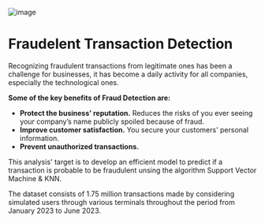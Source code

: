 ![image](https://user-images.githubusercontent.com/124618854/218286355-2ecf0b68-64a3-4de8-a161-23c3e7b60b49.png)

# Fraudelent Transaction Detection

Recognizing fraudulent transactions from legitimate ones has been a challenge for businesses, it has become a daily activity for all companies, especially the technological ones.

**Some of the key benefits of Fraud Detection are:**
- **Protect the business' reputation.** Reduces the risks of you ever seeing your company’s name publicly spoiled because of fraud.
- **Improve customer satisfaction.** You secure your customers' personal information.
- **Prevent unauthorized transactions.**

This analysis' target is to develop an efficient model to predict if a transaction is probable to be fraudulent unsing the algorithm Support Vector Machine & KNN.

The dataset consists of 1.75 million transactions made by considering simulated users through various terminals throughout the period from January 2023 to June 2023.
